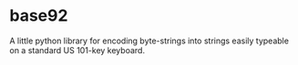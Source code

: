 base92
================================================================================
A little python library for encoding byte-strings into strings easily
typeable on a standard US 101-key keyboard.
